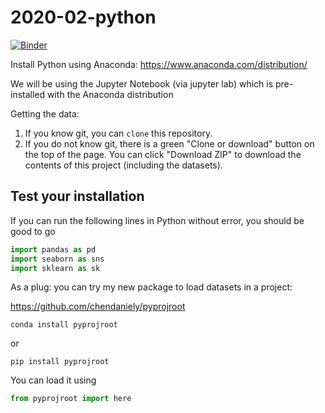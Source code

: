 # 2020-02-python

[![Binder](https://mybinder.org/badge_logo.svg)](https://mybinder.org/v2/gh/chendaniely/2020-02-python/master)

Install Python using Anaconda: https://www.anaconda.com/distribution/

We will be using the Jupyter Notebook (via jupyter lab) which is pre-installed with the Anaconda distribution

Getting the data:

1. If you know git, you can `clone` this repository.
2. If you do not know git, there is a green "Clone or download" button on the top of the page.
  You can click "Download ZIP" to download the contents of this project (including the datasets).

## Test your installation

If you can run the following lines in Python without error, you should be good to go

```python
import pandas as pd
import seaborn as sns
import sklearn as sk
```

As a plug: you can try my new package to load datasets in a project:

https://github.com/chendaniely/pyprojroot

```
conda install pyprojroot
```

or

```
pip install pyprojroot
```

You can load it using

```python 
from pyprojroot import here
```